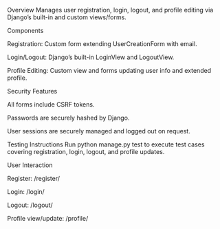 Overview
Manages user registration, login, logout, and profile editing via Django’s built-in and custom views/forms.

Components

Registration: Custom form extending UserCreationForm with email.

Login/Logout: Django’s built-in LoginView and LogoutView.

Profile Editing: Custom view and forms updating user info and extended profile.

Security Features

All forms include CSRF tokens.

Passwords are securely hashed by Django.

User sessions are securely managed and logged out on request.

Testing Instructions
Run python manage.py test to execute test cases covering registration, login, logout, and profile updates.

User Interaction

Register: /register/

Login: /login/

Logout: /logout/

Profile view/update: /profile/
